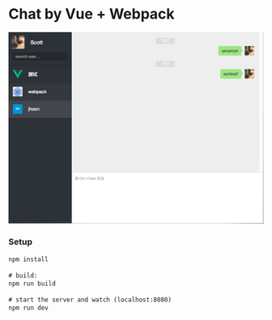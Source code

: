 # Chat by Vue + Webpack

![](dist/images/WechatIMG28.jpeg)

### Setup

```
npm install

# build:
npm run build

# start the server and watch (localhost:8080)
npm run dev
```
